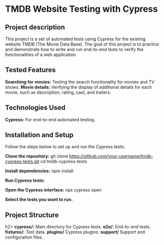 <h1>TMDB Website Testing with Cypress</h1>
<h2>Project description</h2>
This project is a set of automated tests using Cypress for the existing website TMDB (The Movie Data Base). The goal of this project is to practice and demonstrate how to write and run end-to-end tests to verify the functionalities of a web application

<h2>Tested Features</h2>
<b>Searching for movies:</b> Testing the search functionality for movies and TV shows.
<b>Movie details:</b> Verifying the display of additional details for each movie, such as description, rating, cast, and trailers.
<h2>Technologies Used</h2>

<b>Cypress:</b> For end-to-end automated testing.

<h2>Installation and Setup</h2>
Follow the steps below to set up and run the Cypress tests:

<b>Clone the repository:</b>
git clone https://github.com/your-username/tmdb-cypress-tests.git
cd tmdb-cypress-tests

<b>Install dependencies:</b>
npm install

<b>Run Cypress tests:</b>

<b>Open the Cypress interface:</b>
npx cypress open

<b>Select the tests you want to run.</b>

<h2>Project Structure</h2>h2>
<b>cypress/:</b> Main directory for Cypress tests.
<b>e2e/:</b> End-to-end tests.
<b>fixtures/:</b> Test data.
<b>plugins/</b> Cypress plugins.
<b>support/</b> Support and configuration files.
